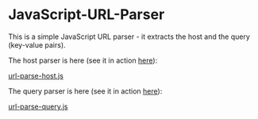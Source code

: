 JavaScript-URL-Parser
=====================

This is a simple JavaScript URL parser - it extracts the host and the query (key-value pairs).

The host parser is here (see it in action [here](https://rawgit.com/altermarkive/JavaScript-URL-Parser/master/url-parse-host.html)):

[url-parse-host.js](url-parse-host.js)

The query parser is here (see it in action [here](https://rawgit.com/altermarkive/JavaScript-URL-Parser/master/url-parse-query.html?key1=value1&key2=value2)):

[url-parse-query.js](url-parse-query.js)
